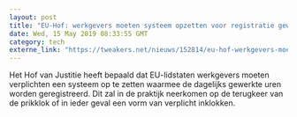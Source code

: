 ```yaml
---
layout: post
title: "EU-Hof: werkgevers moeten systeem opzetten voor registratie gewerkte uren"
date: Wed, 15 May 2019 08:33:55 GMT
category: tech
externe_link: "https://tweakers.net/nieuws/152814/eu-hof-werkgevers-moeten-systeem-opzetten-voor-registratie-gewerkte-uren.html"
---
```


Het Hof van Justitie heeft bepaald dat EU-lidstaten werkgevers moeten verplichten een systeem op te zetten waarmee de dagelijks gewerkte uren worden geregistreerd. Dit zal in de praktijk neerkomen op de terugkeer van de prikklok of in ieder geval een vorm van verplicht inklokken.<img src="http://feeds.feedburner.com/~r/tweakers/mixed/~4/pdMnCpmbb-o" height="1" width="1" alt=""/>
